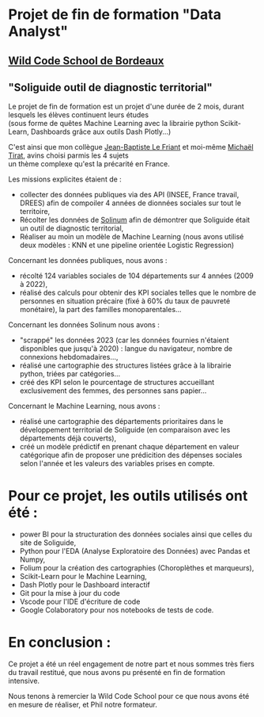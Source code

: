 # Projet de fin de formation "Data Analyst"
## [Wild Code School de Bordeaux](https://www.wildcodeschool.com/)



## "Soliguide outil de diagnostic territorial"</h4>


<div>Le projet de fin de formation est un projet d'une durée de 2 mois, durant lesquels les élèves continuent leurs études </br>(sous forme de quêtes Machine Learning avec la librairie python Scikit-Learn, Dashboards grâce aux outils Dash Plotly...)</div>

C'est ainsi que mon collègue [Jean-Baptiste Le Friant](https://www.linkedin.com/in/jean-baptiste-le-friant-6b8744aa/) et moi-même [Michaël Tirat](https://www.linkedin.com/in/michael-tirat/), avins choisi parmis les 4 sujets
</br> un thème complexe qu'est la précarité en France.

Les missions explicites étaient de :
- collecter des données publiques via des API (INSEE, France travail, DREES) afin de compoiler 4 années de dionnées sociales sur tout le territoire,
- Récolter les données de [Solinum](https://www.solinum.org/solidata/) afin de démontrer que Soliguide était un outil de diagnostic territorial,
- Réaliser au moin un modèle de Machine Learning (nous avons utilisé deux modèles : KNN et une pipeline orientée Logistic Regression)


Concernant les données publiques, nous avons :
- récolté 124 variables sociales de 104 départements sur 4 années (2009 à 2022),
- réalisé des calculs pour obtenir des KPI sociales telles que le nombre de personnes en situation précaire (fixé à 60% du taux de pauvreté monétaire), la part des familles monoparentales...

Concernant les données Solinum nous avons :
- "scrappé" les données 2023 (car les données fournies n'étaient disponibles que jusqu'à 2020) : langue du navigateur, nombre de connexions hebdomadaires...,
- réalisé une cartographie des structures listées grâce à la librairie python, triées par catégories...
- créé des KPI selon le pourcentage de structures accueillant exclusivement des femmes, des personnes sans papier...

Concernant le Machine Learning, nous avons :
- réalisé une cartographie des départements prioritaires dans le développement territorial de Soliguide (en comparaison avec les départements déjà couverts),
- créé un modèle prédictif en prenant chaque département en valeur catégorique afin de proposer une prédicition des dépenses sociales selon l'année et les valeurs des variables prises en compte.



# Pour ce projet, les outils utilisés ont été :
- power BI pour la structuration des données sociales ainsi que celles du site de Soliguide,
- Python pour l'EDA (Analyse Exploratoire des Données) avec Pandas et Numpy,
- Folium pour la création des cartographies (Choroplèthes et marqueurs),
- Scikit-Learn pour le Machine Learning,
- Dash Plotly pour le Dashboard interactif
- Git pour la mise à jour du code
- Vscode pour l'IDE d'écriture de code
- Google Colaboratory pour nos notebooks de tests de code.


# En conclusion :
Ce projet a été un réel engagement de notre part et nous sommes très fiers du travail restitué, que nous avons pu présenté en fin de formation intensive.

Nous tenons à remercier la Wild Code School pour ce que nous avons été en mesure de réaliser, et Phil notre formateur.